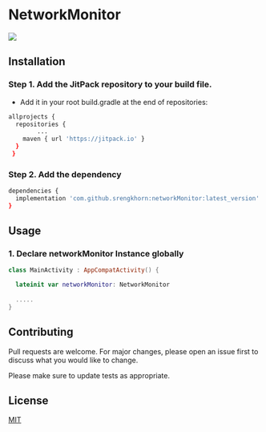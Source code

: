 # NetworkMonitor

[![](https://jitpack.io/v/srengkhorn/networkMonitor.svg)](https://jitpack.io/#srengkhorn/networkMonitor)

## Installation
### Step 1. Add the JitPack repository to your build file. 
- Add it in your root build.gradle at the end of repositories:

```bash
allprojects {
  repositories {
		...
    maven { url 'https://jitpack.io' }
  }
 }
```
### Step 2. Add the dependency

```bash
dependencies {
  implementation 'com.github.srengkhorn:networkMonitor:latest_version'
}
```

## Usage
### 1. Declare networkMonitor Instance globally

```kotlin
class MainActivity : AppCompatActivity() {

  lateinit var networkMonitor: NetworkMonitor
  
  .....
}
```

## Contributing
Pull requests are welcome. For major changes, please open an issue first to discuss what you would like to change.

Please make sure to update tests as appropriate.

## License
[MIT](https://choosealicense.com/licenses/mit/)
